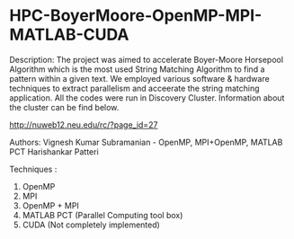 HPC-BoyerMoore-OpenMP-MPI-MATLAB-CUDA
=====================================

Description:
The project was aimed to accelerate Boyer-Moore Horsepool Algorithm which is the most used String Matching Algorithm to find
a pattern within a given text. We employed various software & hardware techniques to extract parallelism and acceerate the 
string matching application. All the codes were run in Discovery Cluster. Information about the cluster can be find below.

http://nuweb12.neu.edu/rc/?page_id=27

Authors:
Vignesh Kumar Subramanian - OpenMP, MPI+OpenMP, MATLAB PCT
Harishankar Patteri 

Techniques :
1. OpenMP
2. MPI
3. OpenMP + MPI
4. MATLAB PCT (Parallel Computing tool box)
5. CUDA (Not completely implemented)





